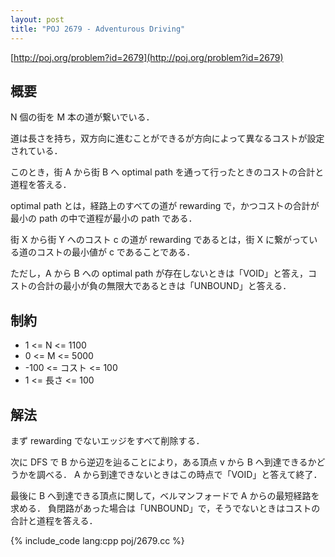 ```yaml
---
layout: post
title: "POJ 2679 - Adventurous Driving"
---
```

[http://poj.org/problem?id=2679](http://poj.org/problem?id=2679)

## 概要
N 個の街を M 本の道が繋いでいる．

道は長さを持ち，双方向に進むことができるが方向によって異なるコストが設定されている．

このとき，街 A から街 B へ optimal path を通って行ったときのコストの合計と道程を答える．

optimal path とは，経路上のすべての道が rewarding で，かつコストの合計が最小の path の中で道程が最小の path である．

街 X から街 Y へのコスト c の道が rewarding であるとは，街 X に繋がっている道のコストの最小値が c であることである．

ただし，A から B への optimal path が存在しないときは「VOID」と答え，コストの合計の最小が負の無限大であるときは「UNBOUND」と答える．

## 制約
- 1 <= N <= 1100
- 0 <= M <= 5000
- -100 <= コスト <= 100
- 1 <= 長さ <= 100

## 解法
まず rewarding でないエッジをすべて削除する．

次に DFS で B から逆辺を辿ることにより，ある頂点 v から B へ到達できるかどうかを調べる．
A から到達できないときはこの時点で「VOID」と答えて終了．

最後に B へ到達できる頂点に関して，ベルマンフォードで A からの最短経路を求める．
負閉路があった場合は「UNBOUND」で，そうでないときはコストの合計と道程を答える．

{% include_code lang:cpp poj/2679.cc %}
